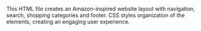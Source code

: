 This HTML file creates an Amazon-inspired website
layout with navigation, search, shopping categories and
footer. CSS styles organization of the elements, creating
an engaging user experience.
